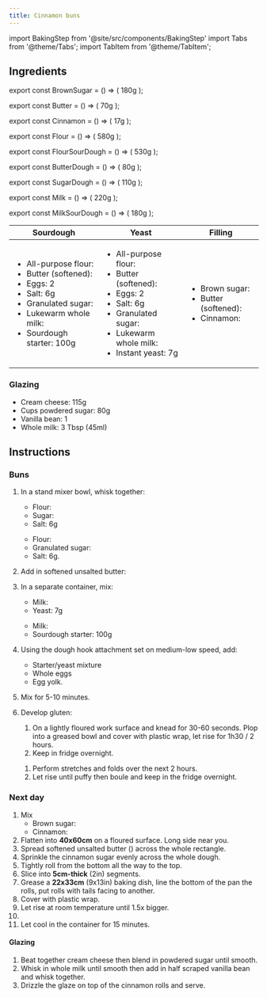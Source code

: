```yaml
---
title: Cinnamon buns
---
```


import BakingStep from '@site/src/components/BakingStep'
import Tabs from '@theme/Tabs';
import TabItem from '@theme/TabItem';

## Ingredients

export const BrownSugar = () => (
  <span>180g</span>
);

export const Butter = () => (
  <span>70g</span>
);

export const Cinnamon = () => (
  <span>17g</span>
);

export const Flour = () => (
  <span>580g</span>
);

export const FlourSourDough = () => (
  <span>530g</span>
);

export const ButterDough = () => (
  <span>80g</span>
);

export const SugarDough = () => (
  <span>110g</span>
);

export const Milk = () => (
  <span>220g</span>
);

export const MilkSourDough = () => (
  <span>180g</span>
);


<table>
   <thead>
   <tr>
      <th>
         Sourdough
      </th>
      <th>
      Yeast
      </th>
      <th>
      Filling
      </th>
   </tr>
   </thead>
   <tbody>
   <tr>
   <td>
      <ul>
      <li>All-purpose flour: <FlourSourDough/></li>
      <li>Butter (softened): <ButterDough/></li>
      <li>Eggs: 2</li>
      <li>Salt: 6g</li>
      <li>Granulated sugar: <SugarDough/></li>
      <li>Lukewarm whole milk: <MilkSourDough/></li>
      <li>Sourdough starter: 100g</li>
      </ul>
   </td>
   <td>
      <ul>
      <li>All-purpose flour: <Flour/></li>
      <li>Butter (softened): <ButterDough/></li>
      <li>Eggs: 2</li>
      <li>Salt: 6g</li>
      <li>Granulated sugar: <SugarDough/></li>
      <li>Lukewarm whole milk: <Milk/></li>
      <li>Instant yeast: 7g</li>
      </ul>
   </td>
   <td>
      <ul>
      <li>Brown sugar: <BrownSugar/></li>
      <li>Butter (softened): <Butter/></li>
      <li>Cinnamon: <Cinnamon/></li>
      </ul>
   </td>
   </tr>
   </tbody>
</table>

### Glazing

- Cream cheese: 115g
- Cups powdered sugar: 80g
- Vanilla bean: 1
- Whole milk: 3 Tbsp (45ml)

## Instructions

### Buns

1. In a stand mixer bowl, whisk together:
   <Tabs className="small" groupId="group1">
     <TabItem value="yeast" label="Yeast">
      <ul>
       <li>Flour: <Flour/></li>
       <li>Sugar: <SugarDough/></li>
       <li>Salt: 6g</li>
      </ul>
      </TabItem>
      <TabItem value="sourdough" label="Sourdough">
      <ul>
       <li>Flour: <FlourSourDough/></li>
       <li>Granulated sugar: <SugarDough/></li>
       <li>Salt: 6g.</li>
      </ul>
      </TabItem>
   </Tabs>

1. Add in softened unsalted butter: <ButterDough/>
1. In a separate container, mix:

   <Tabs className="small" groupId="group1">

    <TabItem value="yeast" label="Yeast">

     <ul>
       <li>Milk: <Milk/></li>
       <li>Yeast: 7g</li>
     </ul>

     </TabItem>

     <TabItem value="sourdough" label="Sourdough">

     <ul>
       <li>Milk: <MilkSourDough/></li>
       <li>Sourdough starter: 100g</li>
     </ul>

     </TabItem>
   </Tabs>

1. Using the dough hook attachment set on medium-low speed, add:
   - Starter/yeast mixture
   - Whole eggs
   - Egg yolk.
1. Mix for 5-10 minutes.
1. Develop gluten:
   <Tabs className="small" groupId="group1">
     <TabItem value="yeast" label="Yeast">
      <ol>
       <li>On a lightly floured work surface and knead for 30-60 seconds. Plop into a greased bowl and cover with plastic wrap, let rise for 1h30 / 2 hours.</li>
       <li>Keep in fridge overnight.</li>
      </ol>
     </TabItem>
     <TabItem value="sourdough" label="Sourdough">
       <ol>
         <li>Perform stretches and folds over the next 2 hours.</li>
         <li>Let rise until puffy then boule and keep in the fridge overnight.</li>
       </ol>
     </TabItem>
   </Tabs>

### Next day

1. Mix
   - Brown sugar: <BrownSugar/>
   - Cinnamon: <Cinnamon/>
1. Flatten into **40x60cm** on a floured surface. Long side near you.
1. Spread softened unsalted butter (<Butter/>) across the whole rectangle.
1. Sprinkle the cinnamon sugar evenly across the whole dough.
1. Tightly roll from the bottom all the way to the top.
1. Slice into **5cm-thick** (2in) segments.
1. Grease a **22x33cm** (9x13in) baking dish, line the bottom of the pan the rolls, put rolls with tails facing to another.
1. Cover with plastic wrap.
1. Let rise at room temperature until 1.5x bigger.
1. <BakingStep temp="190" time="15-25 minutes"/>
1. Let cool in the container for 15 minutes.

#### Glazing

1. Beat together cream cheese then blend in powdered sugar until smooth.
1. Whisk in whole milk until smooth then add in half scraped vanilla bean and whisk together.
1. Drizzle the glaze on top of the cinnamon rolls and serve.
